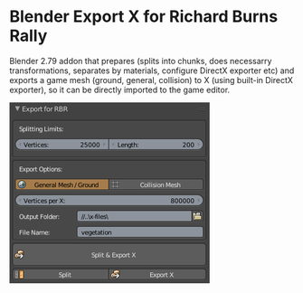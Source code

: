 # Blender Export X for Richard Burns Rally
Blender 2.79 addon that prepares (splits into chunks, does necessarry transformations, separates by materials, configure DirectX exporter etc) and exports a game mesh (ground, general, collision) to X (using built-in DirectX exporter), so it can be directly imported to the game editor.

![](readme-files/screen1.png)
